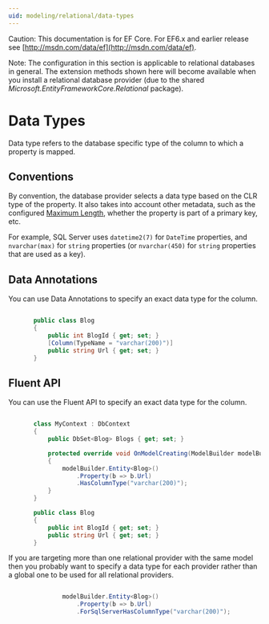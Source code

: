 ```yaml
---
uid: modeling/relational/data-types
---
```

Caution: This documentation is for EF Core. For EF6.x and earlier release see [http://msdn.com/data/ef](http://msdn.com/data/ef).

Note: The configuration in this section is applicable to relational databases in general. The extension methods shown here will become available when you install a relational database provider (due to the shared *Microsoft.EntityFrameworkCore.Relational* package).

  # Data Types

Data type refers to the database specific type of the column to which a property is mapped.

  ## Conventions

By convention, the database provider selects a data type based on the CLR type of the property. It also takes into account other metadata, such as the configured [Maximum Length](../max-length.md), whether the property is part of a primary key, etc.

For example, SQL Server uses `datetime2(7)` for `DateTime` properties, and `nvarchar(max)` for `string` properties (or `nvarchar(450)` for `string` properties that are used as a key).

  ## Data Annotations

You can use Data Annotations to specify an exact data type for the column.

<!-- literal_block {"language": "csharp", "source": "/Users/shirhatti/src/EntityFramework.Docs/docs/modeling/relational/Modeling/DataAnnotations/Samples/Relational/DataType.cs", "xml:space": "preserve", "classes": [], "backrefs": [], "names": [], "dupnames": [], "highlight_args": {"hl_lines": [4], "linenostart": 1}, "ids": [], "linenos": true} -->

````c#

       public class Blog
       {
           public int BlogId { get; set; }
           [Column(TypeName = "varchar(200)")]
           public string Url { get; set; }
       }

   ````

  ## Fluent API

You can use the Fluent API to specify an exact data type for the column.

<!-- literal_block {"language": "csharp", "source": "/Users/shirhatti/src/EntityFramework.Docs/docs/modeling/relational/Modeling/FluentAPI/Samples/Relational/DataType.cs", "xml:space": "preserve", "classes": [], "backrefs": [], "names": [], "dupnames": [], "highlight_args": {"hl_lines": [7, 8, 9], "linenostart": 1}, "ids": [], "linenos": true} -->

````c#

       class MyContext : DbContext
       {
           public DbSet<Blog> Blogs { get; set; }

           protected override void OnModelCreating(ModelBuilder modelBuilder)
           {
               modelBuilder.Entity<Blog>()
                   .Property(b => b.Url)
                   .HasColumnType("varchar(200)");
           }
       }

       public class Blog
       {
           public int BlogId { get; set; }
           public string Url { get; set; }
       }

   ````

If you are targeting more than one relational provider with the same model then you probably want to specify a data type for each provider rather than a global one to be used for all relational providers.

<!-- literal_block {"language": "csharp", "source": "/Users/shirhatti/src/EntityFramework.Docs/docs/modeling/relational/Modeling/FluentAPI/Samples/Relational/DataTypeForProvider.cs", "xml:space": "preserve", "classes": [], "backrefs": [], "names": [], "dupnames": [], "highlight_args": {"hl_lines": [3], "linenostart": 1}, "ids": [], "linenos": true} -->

````c#

               modelBuilder.Entity<Blog>()
                   .Property(b => b.Url)
                   .ForSqlServerHasColumnType("varchar(200)");

   ````
